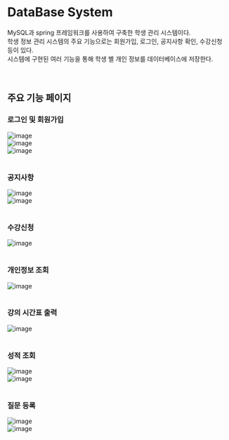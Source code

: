 # DataBase System<br/>
MySQL과 spring 프레임워크를 사용하여 구축한 학생 관리 시스템이다.<br/>
학생 정보 관리 시스템의 주요 기능으로는 회원가입, 로그인, 공지사항 확인, 수강신청 등이 있다.<br/>
시스템에 구현된 여러 기능을 통해 학생 별 개인 정보를 데이터베이스에 저장한다.<br/><br/><br/>

## 주요 기능 페이지


### 로그인 및 회원가입
![image](https://user-images.githubusercontent.com/45943080/103730623-9db81b80-5026-11eb-9cd4-9c43a11db279.png)<br/>
![image](https://user-images.githubusercontent.com/45943080/103730632-a4df2980-5026-11eb-96e2-db6491f832fd.png)<br/>
![image](https://user-images.githubusercontent.com/45943080/103730634-a7418380-5026-11eb-8429-74d8f0411ecd.png)<br/><br/>

### 공지사항
![image](https://user-images.githubusercontent.com/45943080/103730686-c4765200-5026-11eb-8cfd-f218765eae57.png)<br/>
![image](https://user-images.githubusercontent.com/45943080/103730694-c7714280-5026-11eb-9c05-cba574639938.png)<br/><br/>

### 수강신청 
![image](https://user-images.githubusercontent.com/45943080/103730724-d8ba4f00-5026-11eb-8706-e1ac53fc0286.png)<br/><br/>

### 개인정보 조회
![image](https://user-images.githubusercontent.com/45943080/103730753-ea035b80-5026-11eb-8501-756fbda58f42.png)<br/><br/>

### 강의 시간표 출력
![image](https://user-images.githubusercontent.com/45943080/103730781-f982a480-5026-11eb-90f2-67cc927e8abe.png)<br/><br/>

### 성적 조회
![image](https://user-images.githubusercontent.com/45943080/103730810-0acbb100-5027-11eb-9310-4f678f971ad9.png)<br/>
![image](https://user-images.githubusercontent.com/45943080/103730874-2d5dca00-5027-11eb-8da2-c20f08e19f80.png)<br/><br/>


### 질문 등록
![image](https://user-images.githubusercontent.com/45943080/103730851-21720800-5027-11eb-8df1-ce57918628bc.png)<br/>
![image](https://user-images.githubusercontent.com/45943080/103730860-23d46200-5027-11eb-8a1a-dc6c5a7986d7.png)<br/><br/>
